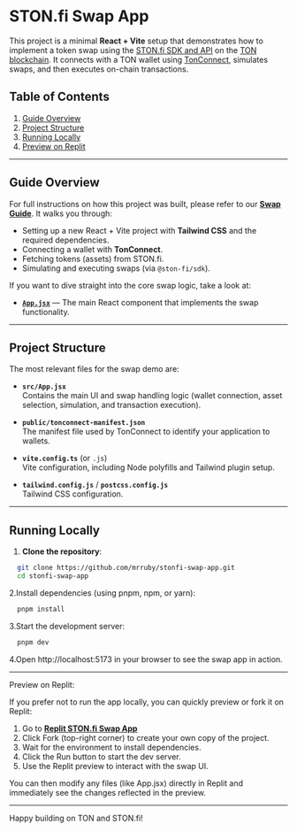 # STON.fi Swap App

This project is a minimal **React + Vite** setup that demonstrates how to implement a token swap using the [STON.fi SDK and API](https://ston.fi/) on the [TON blockchain](https://ton.org/). It connects with a TON wallet using [TonConnect](https://ton.org/docs/), simulates swaps, and then executes on-chain transactions.

## Table of Contents

1. [Guide Overview](#guide-overview)
2. [Project Structure](#project-structure)
3. [Running Locally](#running-locally)
4. [Preview on Replit](#preview-on-replit)

---

## Guide Overview

For full instructions on how this project was built, please refer to our **[Swap Guide](https://docs.ston.fi/docs/developer-section/quickstart/swap)**. It walks you through:

- Setting up a new React + Vite project with **Tailwind CSS** and the required dependencies.
- Connecting a wallet with **TonConnect**.
- Fetching tokens (assets) from STON.fi.
- Simulating and executing swaps (via `@ston-fi/sdk`).

If you want to dive straight into the core swap logic, take a look at:

- **[`App.jsx`](./src/App.jsx)** — The main React component that implements the swap functionality.

---

## Project Structure

The most relevant files for the swap demo are:

- **`src/App.jsx`**  
  Contains the main UI and swap handling logic (wallet connection, asset selection, simulation, and transaction execution).

- **`public/tonconnect-manifest.json`**  
  The manifest file used by TonConnect to identify your application to wallets.

- **`vite.config.ts`** (or `.js`)  
  Vite configuration, including Node polyfills and Tailwind plugin setup.

- **`tailwind.config.js`** / **`postcss.config.js`**  
  Tailwind CSS configuration.

---

## Running Locally

1. **Clone the repository**:

```bash
  git clone https://github.com/mrruby/stonfi-swap-app.git
  cd stonfi-swap-app
```

2.Install dependencies (using pnpm, npm, or yarn):

```bash
  pnpm install
```

3.Start the development server:
```bash
  pnpm dev
```

4.Open http://localhost:5173 in your browser to see the swap app in action.

---

Preview on Replit:

If you prefer not to run the app locally, you can quickly preview or fork it on Replit:

1. Go to **[Replit STON.fi Swap App](https://replit.com/@stonfi/stonfi-swap-app?embed=true)**
2. Click Fork (top-right corner) to create your own copy of the project.
3. Wait for the environment to install dependencies.
4. Click the Run button to start the dev server.
5. Use the Replit preview to interact with the swap UI.

You can then modify any files (like App.jsx) directly in Replit and immediately see the changes reflected in the preview.

---

Happy building on TON and STON.fi!


